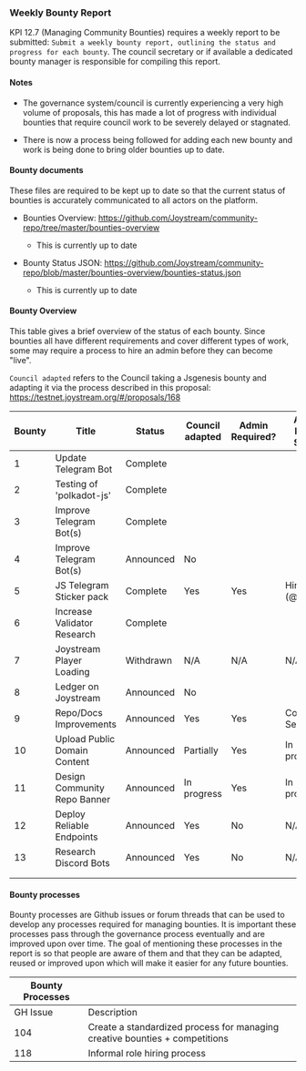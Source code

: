 ### Weekly Bounty Report

KPI 12.7 (Managing Community Bounties) requires a weekly report to be submitted: `Submit a weekly bounty report, outlining the status and progress for each bounty`. The council secretary or if available a dedicated bounty manager is responsible for compiling this report.

#### Notes
* The governance system/council is currently experiencing a very high volume of proposals, this has made a lot of progress with individual bounties that require council work to be severely delayed or stagnated.

* There is now a process being followed for adding each new bounty and work is being done to bring older bounties up to date.

#### Bounty documents
These files are required to be kept up to date so that the current status of bounties is accurately communicated to all actors on the platform. 

* Bounties Overview: https://github.com/Joystream/community-repo/tree/master/bounties-overview
	
	* This is currently up to date

* Bounty Status JSON: https://github.com/Joystream/community-repo/blob/master/bounties-overview/bounties-status.json

	* This is currently up to date


#### Bounty Overview
This table gives a brief overview of the status of each bounty. Since bounties all have different requirements and cover different types of work, some may require a process to hire an admin before they can become "live".

`Council adapted` refers to the Council taking a Jsgenesis bounty and adapting it via the process described in this proposal: https://testnet.joystream.org/#/proposals/168

| Bounty             | Title                                                                         | Status    | Council adapted | Admin Required? | Admin Hiring Status | Any applicants? | Any submissions? | % Complete |
|--------------------|-------------------------------------------------------------------------------|-----------|-----------------|-----------------|---------------------|-----------------|------------------|------------|
| 1                  | Update Telegram Bot                                                           | Complete  |                 |                 |                     |                 |                  |            |
| 2                  | Testing of 'polkadot-js'                                                      | Complete  |                 |                 |                     |                 |                  |            |
| 3                  | Improve Telegram Bot(s)                                                       | Complete  |                 |                 |                     |                 |                  |            |
| 4                  | Improve Telegram Bot(s)                                                       | Announced | No              |                 |                     |                 |                  |            |
| 5                  | JS Telegram Sticker pack                                                      | Complete  | Yes             | Yes             | Hired (@tomato)     |                 | Yes              | Complete   |
| 6                  | Increase Validator Research                                                   | Complete  |                 |                 |                     |                 |                  |            |
| 7                  | Joystream Player Loading                                                      | Withdrawn | N/A             | N/A             | N/A                 |                 | N/A              | N/A        |
| 8                  | Ledger on Joystream                                                           | Announced | No              |                 |                     |                 |                  |            |
| 9                  | Repo/Docs Improvements                                                        | Announced | Yes             | Yes             | Council Sec.        |                 |                  | Continuous |
| 10                 | Upload Public Domain Content                                                  | Announced | Partially       | Yes             | In progress         |                 | yes              | Continuous |
| 11                 | Design Community Repo Banner                                                  | Announced | In progress     | Yes             | In progress         |                 |                  | N/A        |
| 12                 | Deploy Reliable Endpoints                                                     | Announced | Yes             | No              | N/A                 | oiclid          | Yes (not voted)  |            |
| 13                 | Research Discord Bots                                                         | Announced | Yes             | No              | N/A                 | lopegor         |                  |            |
|                    |                                                                               |           |                 |                 |                     |                 |                  |            |
|                    |                                                                               |           |                 |                 |                     |                 |                  |            |

#### Bounty processes
Bounty processes are Github issues or forum threads that can be used to develop any processes required for managing bounties. It is important these processes pass through the governance process eventually and are improved upon over time. The goal of mentioning these processes in the report is so that people are aware of them and that they can be adapted, reused or improved upon which will make it easier for any future bounties.

| Bounty Processes |                                                                               |
|------------------|-------------------------------------------------------------------------------|
| GH Issue         | Description                                                                   |
| 104              | Create a standardized process for managing creative   bounties + competitions |
| 118              | Informal role hiring process                                                  |